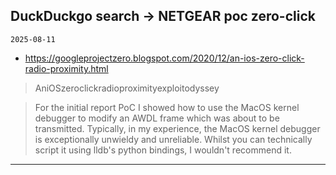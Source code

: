 ## DuckDuckgo search -> NETGEAR poc zero-click
`2025-08-11`

* https://googleprojectzero.blogspot.com/2020/12/an-ios-zero-click-radio-proximity.html

<blockquote>
 AniOSzeroclickradioproximityexploitodyssey
</blockquote>
<blockquote>
For the initial report PoC I showed how to use the MacOS kernel debugger to modify an AWDL frame which was about to be transmitted. Typically, in my experience, the MacOS kernel debugger is exceptionally unwieldy and unreliable. Whilst you can technically script it using lldb's python bindings, I wouldn't recommend it.
</blockquote>

---

